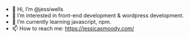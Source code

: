 - 👋 Hi, I’m @jessiwells
- 👀 I’m interested in front-end development & wordpress development.
- 🌱 I’m currently learning javascript, npm. 
- 📫 How to reach me: https://jessicasmoody.com/

<!---
jessiwells/jessiwells is a ✨ special ✨ repository because its `README.md` (this file) appears on your GitHub profile.
You can click the Preview link to take a look at your changes.
--->
